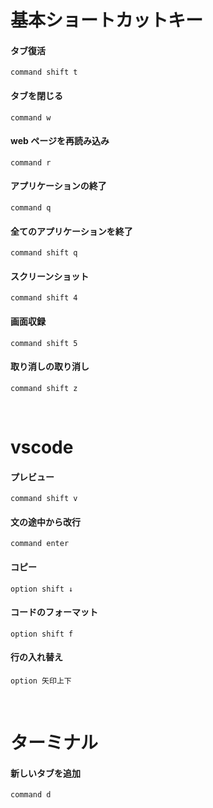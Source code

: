 # 基本ショートカットキー

#### タブ復活

```
command shift t
```

#### タブを閉じる

```
command w
```

#### web ページを再読み込み

```
command r
```

#### アプリケーションの終了

```
command q
```

#### 全てのアプリケーションを終了

```
command shift q
```

#### スクリーンショット

```
command shift 4
```

#### 画面収録

```
command shift 5
```

#### 取り消しの取り消し

```
command shift z
```

<br>

# vscode

#### プレビュー

```
command shift v
```

#### 文の途中から改行

```
command enter
```

#### コピー

```
option shift ↓
```

#### コードのフォーマット

```
option shift f
```

#### 行の入れ替え

```
option 矢印上下
```

<br>

# ターミナル

#### 新しいタブを追加

```
command d
```
